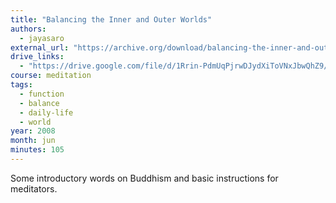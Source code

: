 ```yaml
---
title: "Balancing the Inner and Outer Worlds"
authors:
  - jayasaro
external_url: "https://archive.org/download/balancing-the-inner-and-outer-worlds-2008-06-ajahn-jayasaro/Balancing%20the%20Inner%20and%20Outer%20Worlds%20%282008-06%29%20-%20Ajahn%20Jayasaro.mp3"
drive_links:
  - "https://drive.google.com/file/d/1Rrin-PdmUqPjrwDJydXiToVNxJbwQhZ9/view?usp=drivesdk"
course: meditation
tags:
  - function
  - balance
  - daily-life
  - world
year: 2008
month: jun
minutes: 105
---
```


Some introductory words on Buddhism and basic instructions for meditators.


